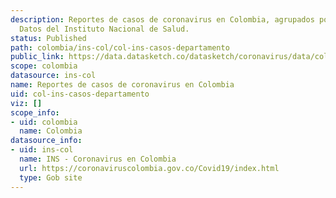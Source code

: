 ```yaml
---
description: Reportes de casos de coronavirus en Colombia, agrupados por departamento.
  Datos del Instituto Nacional de Salud.
status: Published
path: colombia/ins-col/col-ins-casos-departamento
public_link: https://data.datasketch.co/datasketch/coronavirus/data/colombia/ins-col/col-ins-casos-departamento
scope: colombia
datasource: ins-col
name: Reportes de casos de coronavirus en Colombia
uid: col-ins-casos-departamento
viz: []
scope_info:
- uid: colombia
  name: Colombia
datasource_info:
- uid: ins-col
  name: INS - Coronavirus en Colombia
  url: https://coronaviruscolombia.gov.co/Covid19/index.html
  type: Gob site
---
```


